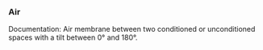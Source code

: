 
### Air

Documentation: Air membrane between two conditioned or unconditioned spaces with a tilt between 0° and 180°. 


